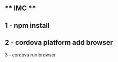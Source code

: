 ** IMC **
------------
1 - npm install
------------
2 - cordova platform add browser
------------
3 - cordova run browser